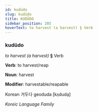 ```yaml
---
id: kudüdo
slug: kudüdo
title: KUDÜDO
sidebar_position: 205
hoverText: to harvest (a harvest) § Verb
---
```


### kudüdo

*to harvest (a harvest)* **§** Verb

**Verb**: to harvest/reap

**Noun**: harvest

**Modifier**: harvestable/reapable

Korean 거두다 geoduda [kʌ̹duda̠]

*Koreic Language Family*